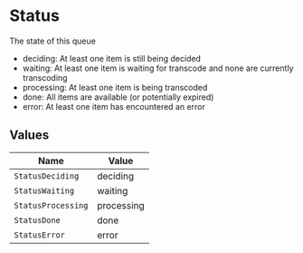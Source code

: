 # Status

The state of this queue
  - deciding: At least one item is still being decided
  - waiting: At least one item is waiting for transcode and none are currently transcoding
  - processing: At least one item is being transcoded
  - done: All items are available (or potentially expired)
  - error: At least one item has encountered an error



## Values

| Name               | Value              |
| ------------------ | ------------------ |
| `StatusDeciding`   | deciding           |
| `StatusWaiting`    | waiting            |
| `StatusProcessing` | processing         |
| `StatusDone`       | done               |
| `StatusError`      | error              |